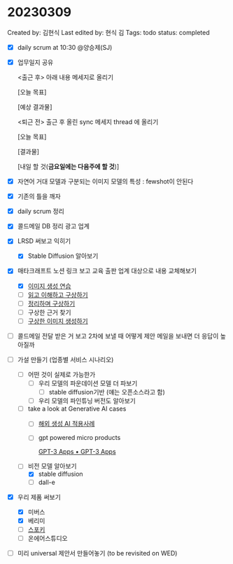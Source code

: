 # 20230309

Created by: 김현식
Last edited by: 현식 김
Tags: todo
status: completed

- [x]  daily scrum at 10:30 @양승제(SJ)
- [x]  업무일지 공유
    
    <출근 후> 아래 내용 메세지로 올리기
    
    [오늘 목표]
    
    [예상 결과물]
    
    <퇴근 전> 출근 후 올린 sync 메세지 thread 에 올리기
    
    [오늘 목표]
    
    [결과물]
    
    [내일 할 것(**금요일에는 다음주에 할 것**)]
    
- [x]  자연어 거대 모델과 구분되는 이미지 모델의 특성 : fewshot이 안된다
- [x]  기존의 틀을 깨자
- [x]  daily scrum 정리
- [x]  콜드메일 DB 정리 광고 업계
- [x]  LRSD 써보고 익히기
    - [x]  Stable Diffusion 알아보기
- [x]  매타크래프트 노션 링크 보고 교육 출판 업계 대상으로 내용 교체해보기
    - [x]  [이미지 생성 연습](%E1%84%80%E1%85%AD%E1%84%8B%E1%85%B2%E1%86%A8%20%E1%84%8E%E1%85%AE%E1%86%AF%E1%84%91%E1%85%A1%E1%86%AB%20%E1%84%80%E1%85%A1%E1%84%8E%E1%85%B5%20suggestion%2067b8f09f4d394eb9893fda377a7b9533.md)
    - [ ]  [읽고 이해하고 구상하기](https://www.notion.so/X-AI-44d26d4ec3124b8ab62c054c0a7a531b?pvs=21)
    - [ ]  [정리하며 구상하기](LRSD%2095e2e7fbd4ed444bbbdf33a9a4968a12.md)
    - [ ]  구상한 근거 찾기
    - [ ]  [구상한 이미지 생성하기](%E1%84%80%E1%85%AD%E1%84%8B%E1%85%B2%E1%86%A8%20%E1%84%8E%E1%85%AE%E1%86%AF%E1%84%91%E1%85%A1%E1%86%AB%20%E1%84%80%E1%85%A1%E1%84%8E%E1%85%B5%20suggestion%2067b8f09f4d394eb9893fda377a7b9533.md)
- [ ]  콜드메일 전달 받은 거 보고 2차에 보낼 때 어떻게 제안 메일을 보내면 더 응답이 높아질까
- [ ]  가설 만들기 (업종별 서비스 시나리오)
    - [ ]  어떤 것이 실제로 가능한가
        - [ ]  우리 모델의 파운데이션 모델 더 파보기
            - [ ]  stable diffusion기반 (얘는 오픈소스라고 함)
        - [ ]  우리 모델의 파인튜닝 버전도 알아보기
    - [ ]  take a look at Generative AI cases
        - [ ]  [해외 생성 AI 적용사례](https://www.notion.so/AI-fc66f14a19f3421a8564c616513692ac?pvs=21)
        - [ ]  gpt powered micro products
            
            [GPT-3 Apps • GPT-3 Apps](https://gpt-apps.com/)
            
    - [ ]  비전 모델 알아보기
        - [x]  stable diffusion
        - [ ]  dall-e
- [x]  우리 제품 써보기
    - [x]  미버스
    - [x]  베리미
    - [ ]  [스포키](https://mirakle.mk.co.kr/view.php?year=2023&no=183347)
    - [ ]  온에어스튜디오
- [ ]  미리 universal 제안서 만들어놓기 (to be revisited on WED)